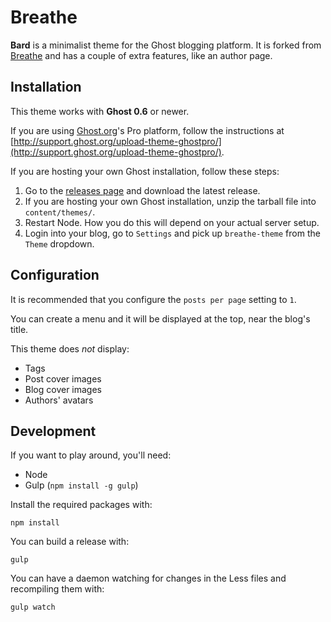 # Breathe

**Bard** is a minimalist theme for the Ghost blogging platform.
It is forked from [Breathe](https://github.com/belen-albeza/breathe-theme) and has a couple of extra features, like an author page.

## Installation

This theme works with **Ghost 0.6** or newer.

If you are using [Ghost.org](http://ghost.org)'s Pro platform, follow the instructions at [http://support.ghost.org/upload-theme-ghostpro/](http://support.ghost.org/upload-theme-ghostpro/).

If you are hosting your own Ghost installation, follow these steps:

1. Go to the [releases page](https://github.com/belen-albeza/breathe-theme/releases) and download the latest release.
2. If you are hosting your own Ghost installation, unzip the tarball file into `content/themes/`.
3. Restart Node. How you do this will depend on your actual server setup.
4. Login into your blog, go to `Settings` and pick up `breathe-theme` from the `Theme` dropdown.

## Configuration

It is recommended that you configure the `posts per page` setting to `1`.

You can create a menu and it will be displayed at the top, near the blog's title.

This theme does _not_ display:

- Tags
- Post cover images
- Blog cover images
- Authors' avatars

## Development

If you want to play around, you'll need:

- Node
- Gulp (`npm install -g gulp`)

Install the required packages with:

```
npm install
```

You can build a release with:

```
gulp
```

You can have a daemon watching for changes in the Less files and recompiling them with:

```
gulp watch
```
